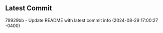 
## Latest Commit
79929bb - Update README with latest commit info (2024-08-29 17:00:27 -0400) <Yunxi-Zhou>
